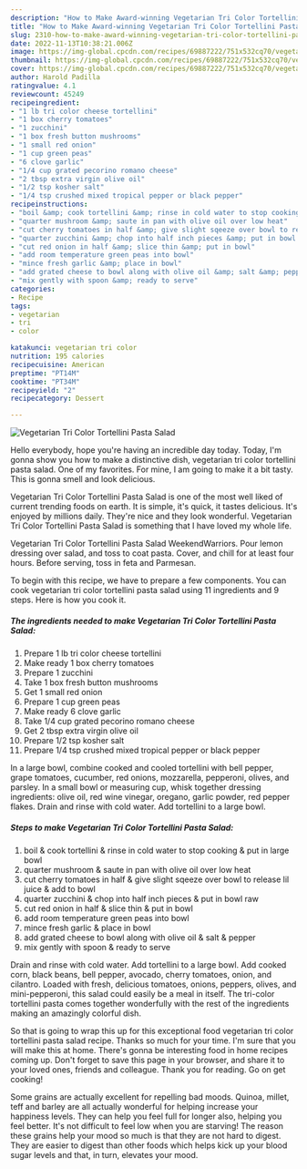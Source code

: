 ```yaml
---
description: "How to Make Award-winning Vegetarian Tri Color Tortellini Pasta Salad"
title: "How to Make Award-winning Vegetarian Tri Color Tortellini Pasta Salad"
slug: 2310-how-to-make-award-winning-vegetarian-tri-color-tortellini-pasta-salad
date: 2022-11-13T10:38:21.006Z
image: https://img-global.cpcdn.com/recipes/69887222/751x532cq70/vegetarian-tri-color-tortellini-pasta-salad-recipe-main-photo.jpg
thumbnail: https://img-global.cpcdn.com/recipes/69887222/751x532cq70/vegetarian-tri-color-tortellini-pasta-salad-recipe-main-photo.jpg
cover: https://img-global.cpcdn.com/recipes/69887222/751x532cq70/vegetarian-tri-color-tortellini-pasta-salad-recipe-main-photo.jpg
author: Harold Padilla
ratingvalue: 4.1
reviewcount: 45249
recipeingredient:
- "1 lb tri color cheese tortellini"
- "1 box cherry tomatoes"
- "1 zucchini"
- "1 box fresh button mushrooms"
- "1 small red onion"
- "1 cup green peas"
- "6 clove garlic"
- "1/4 cup grated pecorino romano cheese"
- "2 tbsp extra virgin olive oil"
- "1/2 tsp kosher salt"
- "1/4 tsp crushed mixed tropical pepper or black pepper"
recipeinstructions:
- "boil &amp; cook tortellini &amp; rinse in cold water to stop cooking &amp; put in large bowl"
- "quarter mushroom &amp; saute in pan with olive oil over low heat"
- "cut cherry tomatoes in half &amp; give slight sqeeze over bowl to release lil juice &amp; add to bowl"
- "quarter zucchini &amp; chop into half inch pieces &amp; put in bowl raw"
- "cut red onion in half &amp; slice thin &amp; put in bowl"
- "add room temperature green peas into bowl"
- "mince fresh garlic &amp; place in bowl"
- "add grated cheese to bowl along with olive oil &amp; salt &amp; pepper"
- "mix gently with spoon &amp; ready to serve"
categories:
- Recipe
tags:
- vegetarian
- tri
- color

katakunci: vegetarian tri color 
nutrition: 195 calories
recipecuisine: American
preptime: "PT14M"
cooktime: "PT34M"
recipeyield: "2"
recipecategory: Dessert

---
```



![Vegetarian Tri Color Tortellini Pasta Salad](https://img-global.cpcdn.com/recipes/69887222/751x532cq70/vegetarian-tri-color-tortellini-pasta-salad-recipe-main-photo.jpg)

Hello everybody, hope you're having an incredible day today. Today, I'm gonna show you how to make a distinctive dish, vegetarian tri color tortellini pasta salad. One of my favorites. For mine, I am going to make it a bit tasty. This is gonna smell and look delicious.

Vegetarian Tri Color Tortellini Pasta Salad is one of the most well liked of current trending foods on earth. It is simple, it's quick, it tastes delicious. It's enjoyed by millions daily. They're nice and they look wonderful. Vegetarian Tri Color Tortellini Pasta Salad is something that I have loved my whole life.

Vegetarian Tri Color Tortellini Pasta Salad WeekendWarriors. Pour lemon dressing over salad, and toss to coat pasta. Cover, and chill for at least four hours. Before serving, toss in feta and Parmesan.


To begin with this recipe, we have to prepare a few components. You can cook vegetarian tri color tortellini pasta salad using 11 ingredients and 9 steps. Here is how you cook it.

<!--inarticleads1-->

##### The ingredients needed to make Vegetarian Tri Color Tortellini Pasta Salad:

1. Prepare 1 lb tri color cheese tortellini
1. Make ready 1 box cherry tomatoes
1. Prepare 1 zucchini
1. Take 1 box fresh button mushrooms
1. Get 1 small red onion
1. Prepare 1 cup green peas
1. Make ready 6 clove garlic
1. Take 1/4 cup grated pecorino romano cheese
1. Get 2 tbsp extra virgin olive oil
1. Prepare 1/2 tsp kosher salt
1. Prepare 1/4 tsp crushed mixed tropical pepper or black pepper


In a large bowl, combine cooked and cooled tortellini with bell pepper, grape tomatoes, cucumber, red onions, mozzarella, pepperoni, olives, and parsley. In a small bowl or measuring cup, whisk together dressing ingredients: olive oil, red wine vinegar, oregano, garlic powder, red pepper flakes. Drain and rinse with cold water. Add tortellini to a large bowl. 

<!--inarticleads2-->

##### Steps to make Vegetarian Tri Color Tortellini Pasta Salad:

1. boil &amp; cook tortellini &amp; rinse in cold water to stop cooking &amp; put in large bowl
1. quarter mushroom &amp; saute in pan with olive oil over low heat
1. cut cherry tomatoes in half &amp; give slight sqeeze over bowl to release lil juice &amp; add to bowl
1. quarter zucchini &amp; chop into half inch pieces &amp; put in bowl raw
1. cut red onion in half &amp; slice thin &amp; put in bowl
1. add room temperature green peas into bowl
1. mince fresh garlic &amp; place in bowl
1. add grated cheese to bowl along with olive oil &amp; salt &amp; pepper
1. mix gently with spoon &amp; ready to serve


Drain and rinse with cold water. Add tortellini to a large bowl. Add cooked corn, black beans, bell pepper, avocado, cherry tomatoes, onion, and cilantro. Loaded with fresh, delicious tomatoes, onions, peppers, olives, and mini-pepperoni, this salad could easily be a meal in itself. The tri-color tortellini pasta comes together wonderfully with the rest of the ingredients making an amazingly colorful dish. 

So that is going to wrap this up for this exceptional food vegetarian tri color tortellini pasta salad recipe. Thanks so much for your time. I'm sure that you will make this at home. There's gonna be interesting food in home recipes coming up. Don't forget to save this page in your browser, and share it to your loved ones, friends and colleague. Thank you for reading. Go on get cooking!

Some grains are actually excellent for repelling bad moods. Quinoa, millet, teff and barley are all actually wonderful for helping increase your happiness levels. They can help you feel full for longer also, helping you feel better. It's not difficult to feel low when you are starving! The reason these grains help your mood so much is that they are not hard to digest. They are easier to digest than other foods which helps kick up your blood sugar levels and that, in turn, elevates your mood.
